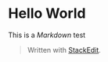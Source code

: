 # Hello World

This is a _Markdown_ test

> Written with [StackEdit](https://stackedit.io/).
<!--stackedit_data:
eyJoaXN0b3J5IjpbOTA4MjcyNzg3XX0=
-->